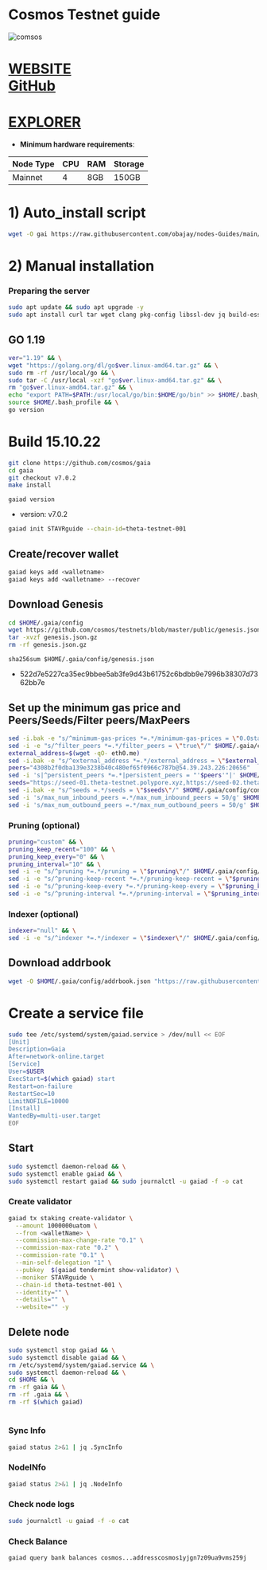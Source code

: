 # Cosmos Testnet guide

![comsos](https://user-images.githubusercontent.com/44331529/198814368-03e53f68-0ef3-43e3-a070-f094582e7171.png)

[WEBSITE](https://cosmos.network/) \
[GitHub](https://github.com/cosmos/testnets/tree/master/public)
=
[EXPLORER](https://explorer.theta-testnet.polypore.xyz/validators)
=

- **Minimum hardware requirements**:

| Node Type |CPU | RAM  | Storage  | 
|-----------|----|------|----------|
| Mainnet   |   4|  8GB | 150GB    |


# 1) Auto_install script
```bash
wget -O gai https://raw.githubusercontent.com/obajay/nodes-Guides/main/Gaia/gai && chmod +x gai && ./gai
```

# 2) Manual installation

### Preparing the server

```bash
sudo apt update && sudo apt upgrade -y
sudo apt install curl tar wget clang pkg-config libssl-dev jq build-essential bsdmainutils git make ncdu gcc git jq chrony liblz4-tool -y
```

## GO 1.19

```bash
ver="1.19" && \
wget "https://golang.org/dl/go$ver.linux-amd64.tar.gz" && \
sudo rm -rf /usr/local/go && \
sudo tar -C /usr/local -xzf "go$ver.linux-amd64.tar.gz" && \
rm "go$ver.linux-amd64.tar.gz" && \
echo "export PATH=$PATH:/usr/local/go/bin:$HOME/go/bin" >> $HOME/.bash_profile && \
source $HOME/.bash_profile && \
go version
```

# Build 15.10.22
```bash
git clone https://github.com/cosmos/gaia
cd gaia
git checkout v7.0.2 
make install
```
`gaiad version`
- version: v7.0.2

```bash
gaiad init STAVRguide --chain-id=theta-testnet-001
```    

## Create/recover wallet
```bash
gaiad keys add <walletname>
gaiad keys add <walletname> --recover
```

## Download Genesis
```bash
cd $HOME/.gaia/config
wget https://github.com/cosmos/testnets/blob/master/public/genesis.json.gz
tar -xvzf genesis.json.gz
rm -rf genesis.json.gz
```
`sha256sum $HOME/.gaia/config/genesis.json`
+ 522d7e5227ca35ec9bbee5ab3fe9d43b61752c6bdbb9e7996b38307d7362bb7e

## Set up the minimum gas price and Peers/Seeds/Filter peers/MaxPeers
```bash
sed -i.bak -e "s/^minimum-gas-prices *=.*/minimum-gas-prices = \"0.0stake\"/;" ~/.gaia/config/app.toml
sed -i -e "s/^filter_peers *=.*/filter_peers = \"true\"/" $HOME/.gaia/config/config.toml
external_address=$(wget -qO- eth0.me)
sed -i.bak -e "s/^external_address *=.*/external_address = \"$external_address:26656\"/" $HOME/.gaia/config/config.toml
peers="4308b2f0dba139e3238b40c480ef65f0966c787b@54.39.243.226:20656"
sed -i 's|^persistent_peers *=.*|persistent_peers = "'$peers'"|' $HOME/.gaia/config/config.toml
seeds="https://seed-01.theta-testnet.polypore.xyz,https://seed-02.theta-testnet.polypore.xyz"
sed -i.bak -e "s/^seeds =.*/seeds = \"$seeds\"/" $HOME/.gaia/config/config.toml
sed -i 's/max_num_inbound_peers =.*/max_num_inbound_peers = 50/g' $HOME/.gaia/config/config.toml
sed -i 's/max_num_outbound_peers =.*/max_num_outbound_peers = 50/g' $HOME/.gaia/config/config.toml

```
### Pruning (optional)
```bash
pruning="custom" && \
pruning_keep_recent="100" && \
pruning_keep_every="0" && \
pruning_interval="10" && \
sed -i -e "s/^pruning *=.*/pruning = \"$pruning\"/" $HOME/.gaia/config/app.toml && \
sed -i -e "s/^pruning-keep-recent *=.*/pruning-keep-recent = \"$pruning_keep_recent\"/" $HOME/.gaia/config/app.toml && \
sed -i -e "s/^pruning-keep-every *=.*/pruning-keep-every = \"$pruning_keep_every\"/" $HOME/.gaia/config/app.toml && \
sed -i -e "s/^pruning-interval *=.*/pruning-interval = \"$pruning_interval\"/" $HOME/.gaia/config/app.toml
```
### Indexer (optional) 
```bash
indexer="null" && \
sed -i -e "s/^indexer *=.*/indexer = \"$indexer\"/" $HOME/.gaia/config/config.toml
```

## Download addrbook
```bash
wget -O $HOME/.gaia/config/addrbook.json "https://raw.githubusercontent.com/obajay/nodes-Guides/main/Gaia/addrbook.json"
```

# Create a service file
```bash
sudo tee /etc/systemd/system/gaiad.service > /dev/null << EOF
[Unit]
Description=Gaia
After=network-online.target
[Service]
User=$USER
ExecStart=$(which gaiad) start
Restart=on-failure
RestartSec=10
LimitNOFILE=10000
[Install]
WantedBy=multi-user.target
EOF
```

## Start
```bash
sudo systemctl daemon-reload && \
sudo systemctl enable gaiad && \
sudo systemctl restart gaiad && sudo journalctl -u gaiad -f -o cat
```

### Create validator
```bash
gaiad tx staking create-validator \
  --amount 1000000uatom \
  --from <walletName> \
  --commission-max-change-rate "0.1" \
  --commission-max-rate "0.2" \
  --commission-rate "0.1" \
  --min-self-delegation "1" \
  --pubkey  $(gaiad tendermint show-validator) \
  --moniker STAVRguide \
  --chain-id theta-testnet-001 \
  --identity="" \
  --details="" \
  --website="" -y
```

## Delete node
```bash
sudo systemctl stop gaiad && \
sudo systemctl disable gaiad && \
rm /etc/systemd/system/gaiad.service && \
sudo systemctl daemon-reload && \
cd $HOME && \
rm -rf gaia && \
rm -rf .gaia && \
rm -rf $(which gaiad)
```
#
### Sync Info
```bash
gaiad status 2>&1 | jq .SyncInfo
```
### NodeINfo
```bash
gaiad status 2>&1 | jq .NodeInfo
```
### Check node logs
```bash
sudo journalctl -u gaiad -f -o cat
```
### Check Balance
```bash
gaiad query bank balances cosmos...addresscosmos1yjgn7z09ua9vms259j
```
